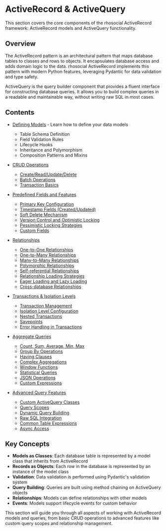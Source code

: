# ActiveRecord & ActiveQuery

This section covers the core components of the rhosocial ActiveRecord framework: ActiveRecord models and ActiveQuery functionality.

## Overview

The ActiveRecord pattern is an architectural pattern that maps database tables to classes and rows to objects. It encapsulates database access and adds domain logic to the data. rhosocial ActiveRecord implements this pattern with modern Python features, leveraging Pydantic for data validation and type safety.

ActiveQuery is the query builder component that provides a fluent interface for constructing database queries. It allows you to build complex queries in a readable and maintainable way, without writing raw SQL in most cases.

## Contents

- [Defining Models](3.1.defining_models/README.md) - Learn how to define your data models
  - Table Schema Definition
  - Field Validation Rules
  - Lifecycle Hooks
  - Inheritance and Polymorphism
  - Composition Patterns and Mixins

- [CRUD Operations](3.2.crud_operations/README.md)
  - [Create/Read/Update/Delete](3.2.crud_operations/create_read_update_delete.md)
  - [Batch Operations](3.2.crud_operations/batch_operations.md)
  - [Transaction Basics](3.2.crud_operations/transaction_basics.md)

- [Predefined Fields and Features](3.3.predefined_fields_and_features/README.md)
  - [Primary Key Configuration](3.3.predefined_fields_and_features/primary_key_configuration.md)
  - [Timestamp Fields (Created/Updated)](3.3.predefined_fields_and_features/timestamp_fields.md)
  - [Soft Delete Mechanism](3.3.predefined_fields_and_features/soft_delete_mechanism.md)
  - [Version Control and Optimistic Locking](3.3.predefined_fields_and_features/version_control_and_optimistic_locking.md)
  - [Pessimistic Locking Strategies](3.3.predefined_fields_and_features/pessimistic_locking_strategies.md)
  - [Custom Fields](3.3.predefined_fields_and_features/custom_fields.md)

- [Relationships](3.4.relationships/README.md)
  - [One-to-One Relationships](3.4.relationships/one_to_one_relationships.md)
  - [One-to-Many Relationships](3.4.relationships/one_to_many_relationships.md)
  - [Many-to-Many Relationships](3.4.relationships/many_to_many_relationships.md)
  - [Polymorphic Relationships](3.4.relationships/polymorphic_relationships.md)
  - [Self-referential Relationships](3.4.relationships/self_referential_relationships.md)
  - [Relationship Loading Strategies](3.4.relationships/relationship_loading_strategies.md)
  - [Eager Loading and Lazy Loading](3.4.relationships/eager_and_lazy_loading.md)
  - [Cross-database Relationships](3.4.relationships/cross_database_relationships.md)

- [Transactions & Isolation Levels](3.5.transactions_and_isolation_levels/README.md)
  - [Transaction Management](3.5.transactions_and_isolation_levels/transaction_management.md)
  - [Isolation Level Configuration](3.5.transactions_and_isolation_levels/isolation_level_configuration.md)
  - [Nested Transactions](3.5.transactions_and_isolation_levels/nested_transactions.md)
  - [Savepoints](3.5.transactions_and_isolation_levels/savepoints.md)
  - [Error Handling in Transactions](3.5.transactions_and_isolation_levels/error_handling_in_transactions.md)

- [Aggregate Queries](3.6.aggregate_queries/README.md)
  - [Count, Sum, Average, Min, Max](3.6.aggregate_queries/basic_aggregate_functions.md)
  - [Group By Operations](3.6.aggregate_queries/group_by_operations.md)
  - [Having Clauses](3.6.aggregate_queries/having_clauses.md)
  - [Complex Aggregations](3.6.aggregate_queries/complex_aggregations.md)
  - [Window Functions](3.6.aggregate_queries/window_functions.md)
  - [Statistical Queries](3.6.aggregate_queries/statistical_queries.md)
  - [JSON Operations](3.6.aggregate_queries/json_operations.md)
  - [Custom Expressions](3.6.aggregate_queries/custom_expressions.md)

- [Advanced Query Features](3.7.advanced_query_features/README.md)
  - [Custom ActiveQuery Classes](3.7.advanced_query_features/custom_activequery_classes.md)
  - [Query Scopes](3.7.advanced_query_features/query_scopes.md)
  - [Dynamic Query Building](3.7.advanced_query_features/dynamic_query_building.md)
  - [Raw SQL Integration](3.7.advanced_query_features/raw_sql_integration.md)
  - [Common Table Expressions](3.7.advanced_query_features/common_table_expressions.md)
  - [Async Access](3.7.advanced_query_features/async_access.md)

## Key Concepts

- **Models as Classes**: Each database table is represented by a model class that inherits from ActiveRecord
- **Records as Objects**: Each row in the database is represented by an instance of the model class
- **Validation**: Data validation is performed using Pydantic's validation system
- **Query Building**: Queries are built using method chaining on ActiveQuery objects
- **Relationships**: Models can define relationships with other models
- **Events**: Models support lifecycle events for custom behavior

This section will guide you through all aspects of working with ActiveRecord models and queries, from basic CRUD operations to advanced features like custom query scopes and relationship management.